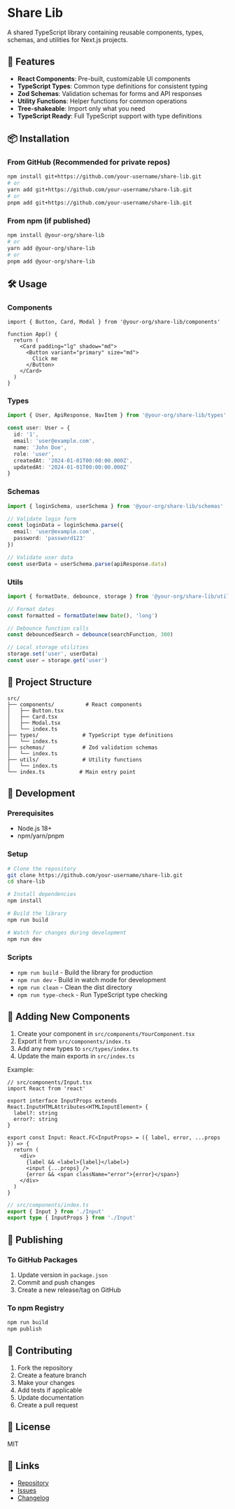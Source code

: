 # Share Lib

A shared TypeScript library containing reusable components, types, schemas, and utilities for Next.js projects.

## 🚀 Features

- **React Components**: Pre-built, customizable UI components
- **TypeScript Types**: Common type definitions for consistent typing
- **Zod Schemas**: Validation schemas for forms and API responses
- **Utility Functions**: Helper functions for common operations
- **Tree-shakeable**: Import only what you need
- **TypeScript Ready**: Full TypeScript support with type definitions

## 📦 Installation

### From GitHub (Recommended for private repos)

```bash
npm install git+https://github.com/your-username/share-lib.git
# or
yarn add git+https://github.com/your-username/share-lib.git
# or
pnpm add git+https://github.com/your-username/share-lib.git
```

### From npm (if published)

```bash
npm install @your-org/share-lib
# or
yarn add @your-org/share-lib
# or
pnpm add @your-org/share-lib
```

## 🛠 Usage

### Components

```tsx
import { Button, Card, Modal } from '@your-org/share-lib/components'

function App() {
  return (
    <Card padding="lg" shadow="md">
      <Button variant="primary" size="md">
        Click me
      </Button>
    </Card>
  )
}
```

### Types

```typescript
import { User, ApiResponse, NavItem } from '@your-org/share-lib/types'

const user: User = {
  id: '1',
  email: 'user@example.com',
  name: 'John Doe',
  role: 'user',
  createdAt: '2024-01-01T00:00:00.000Z',
  updatedAt: '2024-01-01T00:00:00.000Z'
}
```

### Schemas

```typescript
import { loginSchema, userSchema } from '@your-org/share-lib/schemas'

// Validate login form
const loginData = loginSchema.parse({
  email: 'user@example.com',
  password: 'password123'
})

// Validate user data
const userData = userSchema.parse(apiResponse.data)
```

### Utils

```typescript
import { formatDate, debounce, storage } from '@your-org/share-lib/utils'

// Format dates
const formatted = formatDate(new Date(), 'long')

// Debounce function calls
const debouncedSearch = debounce(searchFunction, 300)

// Local storage utilities
storage.set('user', userData)
const user = storage.get('user')
```

## 📁 Project Structure

```
src/
├── components/          # React components
│   ├── Button.tsx
│   ├── Card.tsx
│   ├── Modal.tsx
│   └── index.ts
├── types/              # TypeScript type definitions
│   └── index.ts
├── schemas/            # Zod validation schemas
│   └── index.ts
├── utils/              # Utility functions
│   └── index.ts
└── index.ts           # Main entry point
```

## 🔧 Development

### Prerequisites

- Node.js 18+
- npm/yarn/pnpm

### Setup

```bash
# Clone the repository
git clone https://github.com/your-username/share-lib.git
cd share-lib

# Install dependencies
npm install

# Build the library
npm run build

# Watch for changes during development
npm run dev
```

### Scripts

- `npm run build` - Build the library for production
- `npm run dev` - Build in watch mode for development
- `npm run clean` - Clean the dist directory
- `npm run type-check` - Run TypeScript type checking

## 📝 Adding New Components

1. Create your component in `src/components/YourComponent.tsx`
2. Export it from `src/components/index.ts`
3. Add any new types to `src/types/index.ts`
4. Update the main exports in `src/index.ts`

Example:

```tsx
// src/components/Input.tsx
import React from 'react'

export interface InputProps extends React.InputHTMLAttributes<HTMLInputElement> {
  label?: string
  error?: string
}

export const Input: React.FC<InputProps> = ({ label, error, ...props }) => {
  return (
    <div>
      {label && <label>{label}</label>}
      <input {...props} />
      {error && <span className="error">{error}</span>}
    </div>
  )
}
```

```typescript
// src/components/index.ts
export { Input } from './Input'
export type { InputProps } from './Input'
```

## 🚢 Publishing

### To GitHub Packages

1. Update version in `package.json`
2. Commit and push changes
3. Create a new release/tag on GitHub

### To npm Registry

```bash
npm run build
npm publish
```

## 🤝 Contributing

1. Fork the repository
2. Create a feature branch
3. Make your changes
4. Add tests if applicable
5. Update documentation
6. Create a pull request

## 📄 License

MIT

## 🔗 Links

- [Repository](https://github.com/your-username/share-lib)
- [Issues](https://github.com/your-username/share-lib/issues)
- [Changelog](https://github.com/your-username/share-lib/releases) 